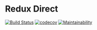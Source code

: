 # Redux Direct

[![Build Status](https://travis-ci.org/emanuelelongo/redux-direct.svg?branch=master)](https://travis-ci.org/emanuelelongo/redux-direct)
[![codecov](https://codecov.io/gh/emanuelelongo/redux-direct/branch/master/graph/badge.svg)](https://codecov.io/gh/emanuelelongo/redux-direct)
[![Maintainability](https://api.codeclimate.com/v1/badges/9565b8a8cc7511267fc9/maintainability)](https://codeclimate.com/github/emanuelelongo/redux-direct/maintainability)